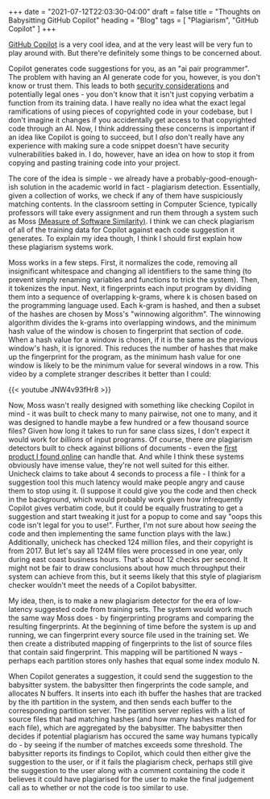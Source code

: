 +++
date = "2021-07-12T22:03:30-04:00"
draft = false
title = "Thoughts on Babysitting GitHub Copilot"
heading = "Blog"
tags = [ "Plagiarism", "GitHub Copilot" ]
+++

[GitHub Copilot](https://copilot.github.com/) is a very cool idea, and at the very least will be very fun to play around with.
But there're definitely some things to be concerned about.

<!--more-->

Copilot generates code suggestions for you, as an "ai pair programmer". The problem with having
an AI generate code for you, however, is you don't know or trust them. This leads to both
[security considerations](https://gist.github.com/0xabad1dea/be18e11beb2e12433d93475d72016902)
and potentially legal ones - you don't know that it isn't just copying verbatim a function
from its training data. I have really no idea what the exact legal ramifications of
using pieces of copyrighted code in your codebase, but I don't imagine it changes
if you accidentally get access to that copyrighted code through an AI. Now, I think addressing
these concerns is important if an idea like Copilot is going to succeed, but I _also_ don't really
have any experience with making sure a code snippet doesn't have security vulnerabilities baked in.
I do, however, have an idea on how to stop it from copying and pasting training code into your project.

The core of the idea is simple - we already have a probably-good-enough-ish solution in the academic world in fact - plagiarism detection.
Essentially, given a collection of works, we check if any of them have suspiciously matching contents. In the classroom setting
in Computer Science, typically professors will take every assignment and run them through a system such as Moss [(Measure of Software Similarity)](https://theory.stanford.edu/~aiken/moss/). I think we can check plagiarism of all of the training data for Copilot against each code suggestion it generates.
To explain my idea though, I think I should first explain how these plagiarism systems work.

Moss works in a few steps. First, it normalizes the code, removing all insignificant whitespace and changing all identifiers to the same thing (to prevent
simply renaming variables and functions to trick the system). Then, it tokenizes the input. Next, it fingerprints each input program by dividing them
into a sequence of overlapping k-grams, where k is chosen based on the programming language used. Each k-gram is hashed, and then a subset of the hashes are chosen 
by Moss's "winnowing algorithm". The winnowing algorithm divides the k-grams into overlapping windows, and the minimum hash value of the window is chosen to
fingerprint that section of code. When a hash value for a window is chosen, if it is the same as the previous window's hash, it is ignored. 
This reduces the number of hashes that make up the fingerprint for the program, as the minimum hash value for one window is likely to be
the minimum value for several windows in a row. This video by a complete stranger describes it better than I could:

{{< youtube JNW4v93fHr8 >}}

Now, Moss wasn't really designed with something like checking Copilot in mind - it was built to check many to many pairwise, not one to many, and it was designed
to handle maybe a few hundred or a few thousand source files? Given how long it takes to run for sane class sizes, I don't expect it would work for _billions_ of
input programs. Of course, there _are_ plagiarism detectors built to check against billions of documents - even the 
[first product I found online](https://unicheck.com/) can handle that. And while I think these systems obviously have imense value, they're not well suited
for this either. Unicheck claims to take about 4 seconds to process a file - I think for a suggestion tool this much latency would make people angry
and cause them to stop using it. (I suppose it could give you the code and then check in the background, which would probably work given how infrequently
Copilot gives verbatim code, but it could be equally frustrating to get a suggestion and start tweaking it just for a popup to come and say "oops this code
isn't legal for you to use!". Further, I'm not sure about how _seeing_ the code and then implementing the same function plays with the law.)
Additionally, unicheck has checked 124 million files, and their copyright is from 2017. But let's say all 124M files were processed in one year, only
during east coast business hours. That's about 12 checks per second. 
It might not be fair to draw conclusions about how much throughput their system can achieve from this, but it seems likely that this style of plagiarism
checker wouldn't meet the needs of a Copilot babysitter.

My idea, then, is to make a new plagiarism detector for the era of low-latency suggested code from training sets. The system would work much the same
way Moss does - by fingerprinting programs and comparing the resulting fingerprints. At the beginning of time before the system is up and running, we
can fingerprint every source file used in the training set. We then create a distributed mapping of fingerprints to the list of source files
that contain said fingerprint. This mapping will be partitioned N ways - perhaps each partition stores only hashes that equal some index modulo N.

When Copilot generates a suggestion, it could send the suggestion to the babysitter system. the babysitter then fingerprints the code sample, and allocates
N buffers. It inserts into each ith buffer the hashes that are tracked by the ith partition in the system, and then sends each buffer to the corresponding
partition server. The partition server replies with a list of source files that had matching hashes (and how many hashes matched for each file), which
are aggregated by the babysitter. The babysitter then decides if potential plagiarism has occured the same way humans typically do - by seeing if the number
of matches exceeds some threshold. The babysitter reports its findings to Copilot, which could then either give the suggestion to the user,
or if it fails the plagiarism check, perhaps still give the suggestion to the user along with a comment containing the code it believes it could have
plagiarised for the user to make the final judgement call as to whether or not the code is too similar to use.
